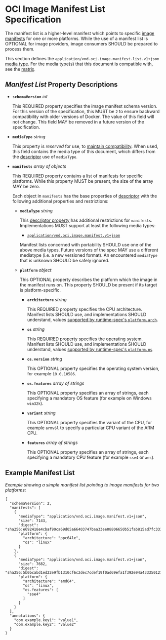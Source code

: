 # OCI Image Manifest List Specification

The manifest list is a higher-level manifest which points to specific [image manifests](manifest.md) for one or more platforms.
While the use of a manifest list is OPTIONAL for image providers, image consumers SHOULD be prepared to process them.

This section defines the `application/vnd.oci.image.manifest.list.v1+json` [media type](media-types.md).
For the media type(s) that this document is compatible with, see the [matrix][matrix].

## *Manifest List* Property Descriptions

- **`schemaVersion`** *int*

  This REQUIRED property specifies the image manifest schema version.
  For this version of the specification, this MUST be `2` to ensure backward compatibility with older versions of Docker.
  The value of this field will not change.
  This field MAY be removed in a future version of the specification.

- **`mediaType`** *string*

  This property is *reserved* for use, to [maintain compatibility][matrix].
  When used, this field contains the media type of this document, which differs from the [descriptor](descriptor.md#properties) use of `mediaType`.

- **`manifests`** *array of objects*

  This REQUIRED property contains a list of [manifests](manifest.md) for specific platforms.
  While this property MUST be present, the size of the array MAY be zero.

  Each object in `manifests` has the base properties of [descriptor](descriptor.md) with the following additional properties and restrictions:

  - **`mediaType`** *string*

    This [descriptor property](descriptor.md#properties) has additional restrictions for `manifests`.
    Implementations MUST support at least the following media types:

    - [`application/vnd.oci.image.manifest.v1+json`](manifest.md)

    Manifest lists concerned with portability SHOULD use one of the above media types.
    Future versions of the spec MAY use a different mediatype (i.e. a new versioned format).
    An encountered `mediaType` that is unknown SHOULD be safely ignored.

  - **`platform`** *object*

    This OPTIONAL property describes the platform which the image in the manifest runs on.
    This property SHOULD be present if its target is platform-specific.

    - **`architecture`** *string*

        This REQUIRED property specifies the CPU architecture.
        Manifest lists SHOULD use, and implementations SHOULD understand, values [supported by runtime-spec's `platform.arch`][runtime-platform2].

    - **`os`** *string*

        This REQUIRED property specifies the operating system.
        Manifest lists SHOULD use, and implementations SHOULD understand, values [supported by runtime-spec's `platform.os`][runtime-platform2].

    - **`os.version`** *string*

        This OPTIONAL property specifies the operating system version, for example `10.0.10586`.

    - **`os.features`** *array of strings*

        This OPTIONAL property specifies an array of strings, each specifying a mandatory OS feature (for example on Windows `win32k`).

    - **`variant`** *string*

        This OPTIONAL property specifies the variant of the CPU, for example `armv6l` to specify a particular CPU variant of the ARM CPU.

    - **`features`** *array of strings*

        This OPTIONAL property specifies an array of strings, each specifying a mandatory CPU feature (for example `sse4` or `aes`).

## Example Manifest List

*Example showing a simple manifest list pointing to image manifests for two platforms:*
```json,title=Manifest%20List&mediatype=application/vnd.oci.image.manifest.list.v1%2Bjson
{
  "schemaVersion": 2,
  "manifests": [
    {
      "mediaType": "application/vnd.oci.image.manifest.v1+json",
      "size": 7143,
      "digest": "sha256:e692418e4cbaf90ca69d05a66403747baa33ee08806650b51fab815ad7fc331f",
      "platform": {
        "architecture": "ppc64le",
        "os": "linux"
      }
    },
    {
      "mediaType": "application/vnd.oci.image.manifest.v1+json",
      "size": 7682,
      "digest": "sha256:5b0bcabd1ed22e9fb1310cf6c2dec7cdef19f0ad69efa1f392e94a4333501270",
      "platform": {
        "architecture": "amd64",
        "os": "linux",
        "os.features": [
          "sse4"
        ]
      }
    }
  ],
  "annotations": {
    "com.example.key1": "value1",
    "com.example.key2": "value2"
  }
}
```

[runtime-platform2]: https://github.com/opencontainers/runtime-spec/blob/v1.0.0-rc3/config.md#platform
[matrix]: media-types.md#compatibility-matrix

